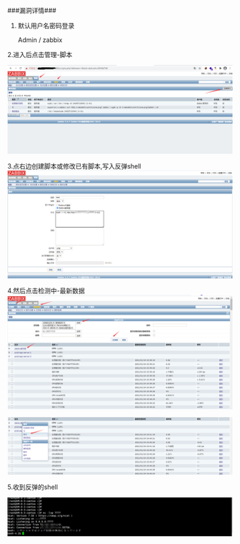 ###漏洞详情###
1. 默认用户名密码登录

    Admin / zabbix

2.进入后点击管理-脚本

![](zabbix后台getshell.assets/QQ截图20210119143053.png)

3.点右边创建脚本或修改已有脚本,写入反弹shell
![](zabbix后台getshell.assets/QQ截图20210119143928.png)

4.然后点击检测中-最新数据
![](zabbix后台getshell.assets/QQ截图20210119144058.png)

![](zabbix后台getshell.assets/QQ截图20210119144141.png)


5.收到反弹的shell

![](zabbix后台getshell.assets/QQ截图20210119144213.png)